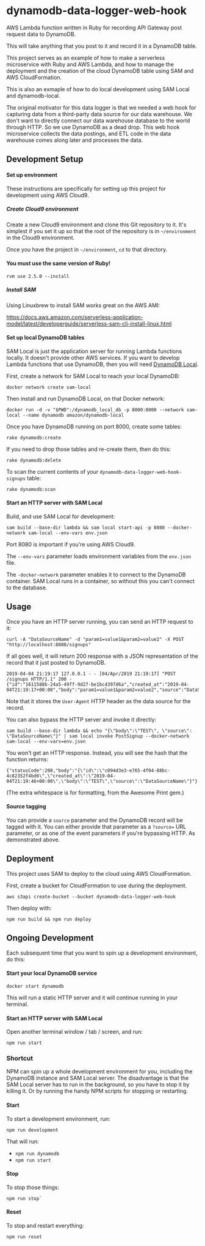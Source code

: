 # dynamodb-data-logger-web-hook

AWS Lambda function written in Ruby for recording API Gateway post request data to DynamoDB.

This will take anything that you post to it and record it in a DynamoDB table.

This project serves as an example of how to make a serverless microservice with Ruby and AWS Lambda, and how to manage the deployment and the creation of the cloud DynamoDB table using SAM and AWS CloudFormation.

This is also an exmaple of how to do local development using SAM Local and dynamodb-local.

The original motivator for this data logger is that we needed a web hook for capturing data from a third-party data source for our data warehouse.  We don't want to directly connect our data warehouse database to the world through HTTP.  So we use DynamoDB as a dead drop.  This web hook microservice collects the data postings, and ETL code in the data warehouse comes along later and processes the data.

Development Setup
-----------------

#### Set up environment

These instructions are specifically for setting up this project for development using AWS Cloud9.

##### Create Cloud9 environment

Create a new Cloud9 environment and clone this Git repository to it.  It's simplest if you set it up so that the root of the repository is in ```~/environment``` in the Cloud9 environment.

Once you have the project in ```~/environment```, ```cd``` to that directory.

#### You must use the same version of Ruby!

    rvm use 2.5.0 --install

##### Install SAM

Using Linuxbrew to install SAM works great on the AWS AMI:

https://docs.aws.amazon.com/serverless-application-model/latest/developerguide/serverless-sam-cli-install-linux.html

#### Set up local DynamoDB tables

SAM Local is just the application server for running Lambda functions locally.
It doesn't provide other AWS services.  If you want to develop Lambda functions
that use DynamoDB, then you will need [DynamoDB Local](https://docs.aws.amazon.com/amazondynamodb/latest/developerguide/DynamoDBLocal.html).

First, create a network for SAM Local to reach your local DynamoDB:

    docker network create sam-local

Then install and run DynamoDB Local, on that Docker network:

    docker run -d -v "$PWD":/dynamodb_local_db -p 8000:8000 --network sam-local --name dynamodb amazon/dynamodb-local

Once you have DynamoDB running on port 8000, create some tables:

    rake dynamodb:create

If you need to drop those tables and re-create them, then do this:

    rake dynamodb:delete

To scan the current contents of your ```dynamodb-data-logger-web-hook-signups``` table:

    rake dynamodb:scan

#### Start an HTTP server with SAM Local

Build, and use SAM Local for development:

    sam build --base-dir lambda && sam local start-api -p 8080 --docker-network sam-local --env-vars env.json

Port 8080 is important if you're using AWS Cloud9.

The ```--env-vars``` parameter loads environment variables from the ```env.json``` file.

The ```-docker-network``` parameter enables it to connect to the DynamoDB container.  SAM Local runs in a container, so without this you can't connect to the database.

Usage
-----

Once you have an HTTP server running, you can send an HTTP request to it:

    curl -A "DataSourceName" -d "param1=value1&param2=value2" -X POST "http://localhost:8080/signups"

If all goes well, it will return 200 response with a JSON representation of the record that it just posted to DynamoDB.

    2019-04-04 21:19:17 127.0.0.1 - - [04/Apr/2019 21:19:17] "POST /signups HTTP/1.1" 200 -
    {"id":"1611588b-24a5-49ff-9d27-be1bc4397d6a","created_at":"2019-04-04T21:19:17+00:00","body":"param1=value1&param2=value2","source":"DataSourceName"}

Note that it stores the `User-Agent` HTTP header as the data source for the record.

You can also bypass the HTTP server and invoke it directly:

    sam build --base-dir lambda && echo "{\"body\":\"TEST\", \"source\": \"DataSourceName\"}" | sam local invoke PostSignup --docker-network sam-local --env-vars=env.json

You won't get an HTTP response.  Instead, you will see the hash that the function returns:

    {"statusCode":200,"body":"{\"id\":\"c094d3e3-e765-4f04-88bc-4c82352f4bd6\",\"created_at\":\"2019-04-04T21:19:46+00:00\",\"body\":\"TEST\",\"source\":\"DataSourceName\"}"}

(The extra whitespace is for formatting, from the Awesome Print gem.)

#### Source tagging

You can provide a `source` parameter and the DynamoDB record will be tagged with it.  You can either provide that parameter as a `?source=` URL parameter, or as one of the event parameters if you're bypassing HTTP.  As demonstrated above.

Deployment
----------

This project uses SAM to deploy to the cloud using AWS CloudFormation.

First, create a bucket for CloudFormation to use during the deployment.

    aws s3api create-bucket --bucket dynamodb-data-logger-web-hook

Then deploy with:

    npm run build && npm run deploy

Ongoing Development
-------------------

Each subsequent time that you want to spin up a development environment, do this:

#### Start your local DynamoDB service

    docker start dynamodb

This will run a static HTTP server and it will continue running in your terminal.

#### Start an HTTP server with SAM Local

Open another terminal window / tab / screen, and run:

    npm run start

### Shortcut

NPM can spin up a whole development environment for you, including the DynamoDB instance and SAM Local server.  The disadvantage is that the SAM Local server has to run in the background, so you have to stop it by killing it.  Or by running the handy NPM scripts for stopping or restarting.

#### Start

To start a development environment, run:

    npm run development

That will run:

* `npm run dynamodb`
* `npm run start`

#### Stop

To stop those things:

    npm run stop`

#### Reset

To stop and restart everything:

    npm run reset